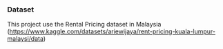 ### Dataset
This project use the Rental Pricing dataset in Malaysia (https://www.kaggle.com/datasets/ariewijaya/rent-pricing-kuala-lumpur-malaysi/data)
